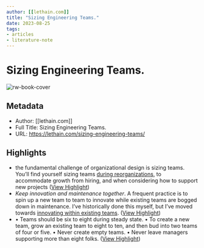 ```yaml
---
author: [[lethain.com]]
title: "Sizing Engineering Teams."
date: 2023-08-25
tags: 
- articles
- literature-note
---
```

# Sizing Engineering Teams.

![rw-book-cover](https://lethain.com/static/blog/2018/sizing-teams-hero.png)

## Metadata
- Author: [[lethain.com]]
- Full Title: Sizing Engineering Teams.
- URL: https://lethain.com/sizing-engineering-teams/

## Highlights
- the fundamental challenge of organizational design is sizing teams. You’ll find yourself sizing teams [during reorganizations](https://lethain.com/running-an-engineering-reorg/), to accommodate growth from hiring, and when considering how to support new projects ([View Highlight](https://read.readwise.io/read/01grskc88pzmm10tanw50stj25))
- *Keep innovation and maintenance together*. A frequent practice is to spin up a new team to team to innovate while existing teams are bogged down in maintenance. I’ve historically done this myself, but I’ve moved towards [innovating within existing teams](https://lethain.com/durably-excellent-teams/). ([View Highlight](https://read.readwise.io/read/01grsknfxts2h69pfjamgt31bm))
- • Teams should be six to eight during steady state.
  • To create a new team, grow an existing team to eight to ten, and then bud into two teams of four or five.
  • Never create empty teams.
  • Never leave managers supporting more than eight folks. ([View Highlight](https://read.readwise.io/read/01grskp4dqwmha3q9wasm9gemz))
